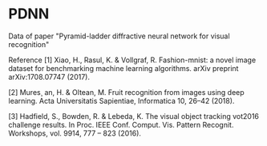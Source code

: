 # PDNN
Data of paper "Pyramid-ladder diffractive neural network for visual recognition"

Reference
[1] Xiao, H., Rasul, K. & Vollgraf, R. Fashion-mnist: a novel image dataset for benchmarking machine learning algorithms. arXiv preprint arXiv:1708.07747 (2017).

[2] Mures¸ an, H. & Oltean, M. Fruit recognition from images using deep learning. Acta Universitatis Sapientiae, Informatica 10, 26–42 (2018).

[3] Hadfield, S., Bowden, R. & Lebeda, K. The visual object tracking vot2016 challenge results. In Proc. IEEE Conf. Comput. Vis. Pattern Recognit. Workshops, vol. 9914, 777 – 823 (2016).

